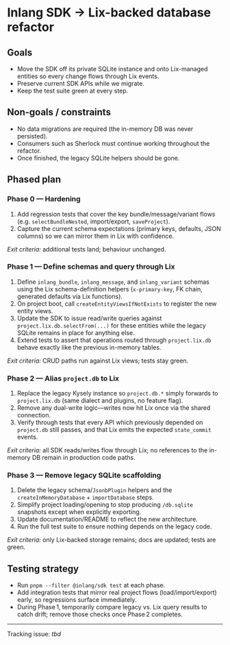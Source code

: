 # Inlang SDK → Lix-backed database refactor

## Goals
- Move the SDK off its private SQLite instance and onto Lix-managed entities so every change flows through Lix events.
- Preserve current SDK APIs while we migrate.
- Keep the test suite green at every step.

## Non-goals / constraints
- No data migrations are required (the in-memory DB was never persisted).
- Consumers such as Sherlock must continue working throughout the refactor.
- Once finished, the legacy SQLite helpers should be gone.

## Phased plan

### Phase 0 — Hardening
1. Add regression tests that cover the key bundle/message/variant flows (e.g. `selectBundleNested`, import/export, `saveProject`).
2. Capture the current schema expectations (primary keys, defaults, JSON columns) so we can mirror them in Lix with confidence.

*Exit criteria:* additional tests land; behaviour unchanged.

### Phase 1 — Define schemas and query through Lix
1. Define `inlang_bundle`, `inlang_message`, and `inlang_variant` schemas using the Lix schema-definition helpers (`x-primary-key`, FK chain, generated defaults via Lix functions).
2. On project boot, call `createEntityViewsIfNotExists` to register the new entity views.
3. Update the SDK to issue read/write queries against `project.lix.db.selectFrom(...)` for these entities while the legacy SQLite remains in place for anything else.
4. Extend tests to assert that operations routed through `project.lix.db` behave exactly like the previous in-memory tables.

*Exit criteria:* CRUD paths run against Lix views; tests stay green.

### Phase 2 — Alias `project.db` to Lix
1. Replace the legacy Kysely instance so `project.db.*` simply forwards to `project.lix.db` (same dialect and plugins, no feature flag).
2. Remove any dual-write logic—writes now hit Lix once via the shared connection.
3. Verify through tests that every API which previously depended on `project.db` still passes, and that Lix emits the expected `state_commit` events.

*Exit criteria:* all SDK reads/writes flow through Lix; no references to the in-memory DB remain in production code paths.

### Phase 3 — Remove legacy SQLite scaffolding
1. Delete the legacy schema/`JsonbPlugin` helpers and the `createInMemoryDatabase` + `importDatabase` steps.
2. Simplify project loading/opening to stop producing `/db.sqlite` snapshots except when explicitly exporting.
3. Update documentation/README to reflect the new architecture.
4. Run the full test suite to ensure nothing depends on the legacy code.

*Exit criteria:* only Lix-backed storage remains; docs are updated; tests are green.

## Testing strategy
- Run `pnpm --filter @inlang/sdk test` at each phase.
- Add integration tests that mirror real project flows (load/import/export) early, so regressions surface immediately.
- During Phase 1, temporarily compare legacy vs. Lix query results to catch drift; remove those checks once Phase 2 completes.

---
Tracking issue: _tbd_
